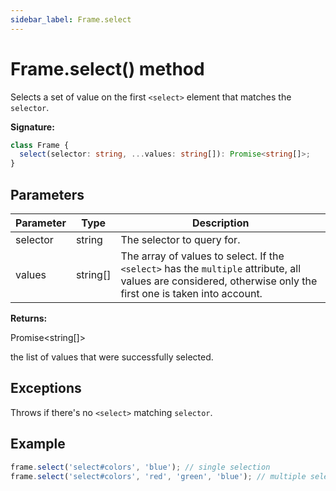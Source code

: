 ```yaml
---
sidebar_label: Frame.select
---
```


# Frame.select() method

Selects a set of value on the first `<select>` element that matches the `selector`.

**Signature:**

```typescript
class Frame {
  select(selector: string, ...values: string[]): Promise<string[]>;
}
```

## Parameters

| Parameter | Type       | Description                                                                                                                                                                               |
| --------- | ---------- | ----------------------------------------------------------------------------------------------------------------------------------------------------------------------------------------- |
| selector  | string     | The selector to query for.                                                                                                                                                                |
| values    | string\[\] | The array of values to select. If the <code>&lt;select&gt;</code> has the <code>multiple</code> attribute, all values are considered, otherwise only the first one is taken into account. |

**Returns:**

Promise&lt;string\[\]&gt;

the list of values that were successfully selected.

## Exceptions

Throws if there's no `<select>` matching `selector`.

## Example

```ts
frame.select('select#colors', 'blue'); // single selection
frame.select('select#colors', 'red', 'green', 'blue'); // multiple selections
```
